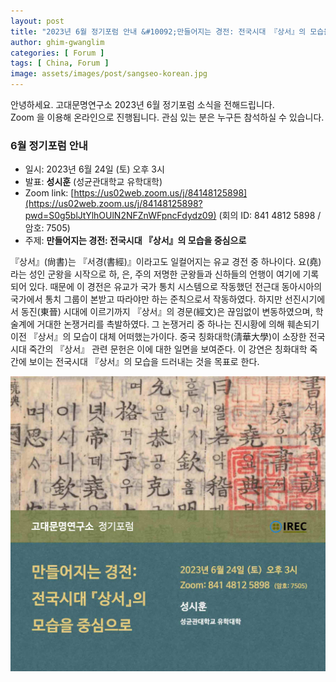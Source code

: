 ```yaml
---
layout: post
title: "2023년 6월 정기포럼 안내 &#10092;만들어지는 경전: 전국시대 『상서』의 모습을 중심으로&#10093;"
author: ghim-gwanglim
categories: [ Forum ]
tags: [ China, Forum ]
image: assets/images/post/sangseo-korean.jpg
---
```


안녕하세요. 고대문명연구소 2023년 6월 정기포럼 소식을 전해드립니다.<br> 
Zoom 을 이용해 온라인으로 진행됩니다. 관심 있는 분은 누구든 참석하실 수 있습니다. 


### 6월 정기포럼 안내
- 일시: 2023년 6월 24일 (토) 오후 3시
- 발표: __성시훈__ (성균관대학교 유학대학)
- Zoom link: [https://us02web.zoom.us/j/84148125898](https://us02web.zoom.us/j/84148125898?pwd=S0g5blJtYlhOUlN2NFZnWFpncFdydz09)
  (회의 ID: 841 4812 5898 / 암호: 7505)
- 주제: __만들어지는 경전: 전국시대 『상서』의 모습을 중심으로__


『상서』(尙書)는 『서경(書經)』이라고도 일컬어지는 유교 경전 중 하나이다. 요(堯)라는 성인 군왕을 시작으로 하, 은, 주의 저명한 군왕들과 신하들의 언행이 여기에 기록되어 있다. 때문에 이 경전은 유교가 국가 통치 시스템으로 작동했던 전근대 동아시아의 국가에서 통치 그룹이 본받고 따라야만 하는 준칙으로서 작동하였다. 하지만 선진시기에서 동진(東晉) 시대에 이르기까지 『상서』의 경문(經文)은 끊임없이 변동하였으며, 학술계에 거대한 논쟁거리를 촉발하였다.  그 논쟁거리 중 하나는 진시황에 의해 훼손되기 이전 『상서』의 모습이 대체 어떠했는가이다. 중국 칭화대학(淸華大學)이 소장한 전국시대 죽간의 『상서』 관련 문헌은 이에 대한 일면을 보여준다. 이 강연은 칭화대학 죽간에 보이는 전국시대 『상서』의 모습을 드러내는 것을 목표로 한다.



![](/assets/images/post/irec-seminar-poster-2023-06.jpg)
